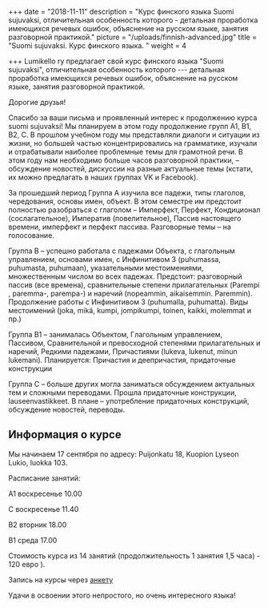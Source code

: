 +++
date = "2018-11-11"
description = "Курс финского языка Suomi sujuvaksi, отличительная особенность которого - детальная проработка имеющихся речевых ошибок, объяснение на русском языке, занятия разговорной практикой."
picture = "/uploads/finnish-advanced.jpg"
title = "Suomi sujuvaksi. Курс финского языка. "
weight = 4

+++
Lumikello ry предлагает свой курс финского языка "Suomi sujuvaksi", отличительная особенность которого --- детальная проработка имеющихся речевых ошибок, объяснение на русском языке, занятия разговорной практикой.

Дорогие друзья!

 Спасибо за ваши письма и проявленный интерес к продолжению курса suomi sujuvaksi! Мы планируем в этом году продолжение групп А1, В1, В2, С. В прошлом учебном году мы представляли диалоги и ситуации из жизни, но большей частью концентрировались на грамматике, изучали и отрабатывали наиболее проблемные темы для грамотной речи. В этом году нам необходимо больше часов разговорной практики, – обсуждение новостей, дискуссии на разные актуальные темы (кстати, их можно предлагать в наших группах VK и Facebook).

За прошедший период Группа А изучила все падежи, типы глаголов, чередования, основы имен, объект. В этом семестре им предстоит полностью разобраться с глаголом – Имперфект, Перфект, Кондиционал (сослагательное), Императив (повелительное), Пассив настоящего времени, имперфект и перфект пассива. Разговорные темы – на голосование.

Группа В – успешно работала с падежами Объекта, с глагольным управлением, основами имен, c Инфинитивом 3 (puhumassa, puhumasta, puhumaan), указательными местоимениями, множественным числом во всех падежах. Предстоит: разговорный пассив (все времена), сравнительные степени прилагательных (Parempi , paremma-, parempa-) и наречий (nopeammin, aikaisemmin. Paremmin). Продолжение работы с Инфинитивом 3 (puhumalla, puhumatta). Виды местоимений (joka, mikä, kumpi, jompikumpi, toinen, kaikki, molemmat и пр.)

Группа В1 – занималась Объектом, Глагольным управлением, Пассивом, Сравнительной и превосходной степенями прилагательных и наречий, Редкими падежами, Причастиями (lukeva, lukenut, minun lukemani). Планируется: Причастия и деепричастия, придаточные конструкции

Группа С – больше других могла заниматься обсуждением актуальных тем и сложными переводами. Прошла придаточные конструкции, lauseenvastikkeet. В плане – употребление придаточных конструкций, обсуждение новостей, переводы.

## Информация о курсе

Мы начинаем 17 сентября по адресу: Puijonkatu 18, Kuopion Lyseon Lukio, luokka 103.

Расписание занятий:

A1 воскресенье 10.00

С воскресенье 11.40

В2 вторник 18.00

В1 среда 17.00 

Стоимость курса из 14 занятий (продолжительность 1 занятия 1,5 часа) - 120 евро ).

Запись на курсы через [анкету](https://forms.gle/QVKifw3wANMr4CR96 "Анкету")

Удачи в освоении этого непростого, но очень интересного языка!